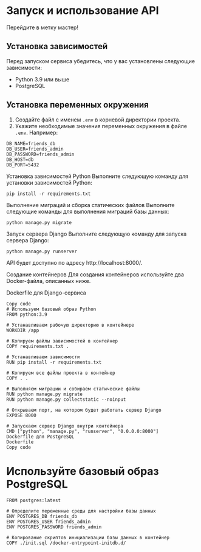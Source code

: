 Запуск и использование API
===========================
Перейдите в метку мастер!

Установка зависимостей
----------------------

Перед запуском сервиса убедитесь, что у вас установлены следующие зависимости:

- Python 3.9 или выше
- PostgreSQL

Установка переменных окружения
------------------------------

1. Создайте файл с именем `.env` в корневой директории проекта.
2. Укажите необходимые значения переменных окружения в файле `.env`. Например:

```plaintext
DB_NAME=friends_db
DB_USER=friends_admin
DB_PASSWORD=friends_admin
DB_HOST=db
DB_PORT=5432
```
Установка зависимостей Python
Выполните следующую команду для установки зависимостей Python:

```
pip install -r requirements.txt
```
Выполнение миграций и сборка статических файлов
Выполните следующие команды для выполнения миграций базы данных:

```
python manage.py migrate
```

Запуск сервера Django
Выполните следующую команду для запуска сервера Django:

```
python manage.py runserver
```
API будет доступно по адресу http://localhost:8000/.

Создание контейнеров
Для создания контейнеров используйте два Docker-файла, описанных ниже.

Dockerfile для Django-сервиса

```
Copy code
# Используем базовый образ Python
FROM python:3.9

# Устанавливаем рабочую директорию в контейнере
WORKDIR /app

# Копируем файлы зависимостей в контейнер
COPY requirements.txt .

# Устанавливаем зависимости
RUN pip install -r requirements.txt

# Копируем все файлы проекта в контейнер
COPY . .

# Выполняем миграции и собираем статические файлы
RUN python manage.py migrate
RUN python manage.py collectstatic --noinput

# Открываем порт, на котором будет работать сервер Django
EXPOSE 8000

# Запускаем сервер Django внутри контейнера
CMD ["python", "manage.py", "runserver", "0.0.0.0:8000"]
Dockerfile для PostgreSQL
Dockerfile
Copy code
```
# Используйте базовый образ PostgreSQL
```
FROM postgres:latest

# Определите переменные среды для настройки базы данных
ENV POSTGRES_DB friends_db
ENV POSTGRES_USER friends_admin
ENV POSTGRES_PASSWORD friends_admin

# Копирование скриптов инициализации базы данных в контейнер
COPY ./init.sql /docker-entrypoint-initdb.d/
```
